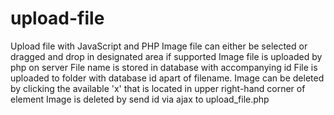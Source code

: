 # upload-file
Upload file with JavaScript and PHP
Image file can either be selected or dragged and drop in designated area if supported
Image file is uploaded by php on server
File name is stored in database with accompanying id
File is uploaded to folder with database id apart of filename.
Image can be deleted by clicking the available 'x' that is located in upper right-hand corner of element
Image is deleted by send id via ajax to upload_file.php
